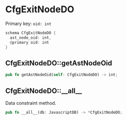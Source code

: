# CfgExitNodeDO

Primary key: `oid: int`

```rust
schema CfgExitNodeDO {
  ast_node_oid: int,
  @primary oid: int
}
```
## CfgExitNodeDO::getAstNodeOid

```rust
pub fn getAstNodeOid(self: CfgExitNodeDO) -> int;
```
## CfgExitNodeDO::\_\_all\_\_

Data constraint method.

```rust
pub fn __all__(db: JavascriptDB) -> *CfgExitNodeDO;
```
